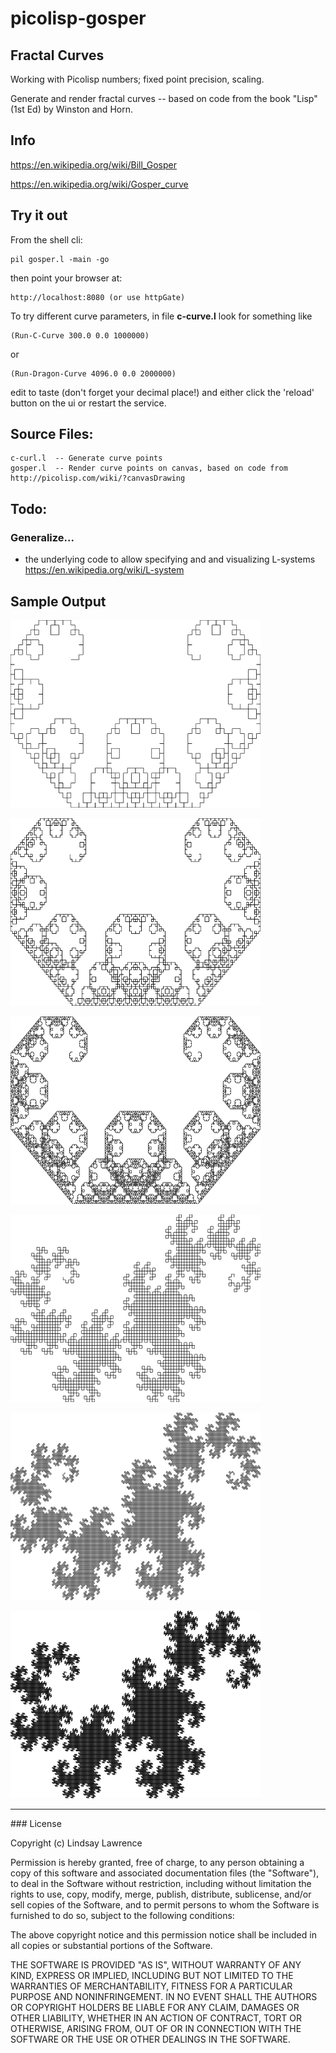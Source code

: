 # picolisp-gosper
## Fractal Curves

Working with Picolisp numbers; fixed point precision, scaling.

Generate and render fractal curves -- based on code from the book "Lisp" (1st Ed) by Winston and Horn.

## Info

https://en.wikipedia.org/wiki/Bill_Gosper

https://en.wikipedia.org/wiki/Gosper_curve


## Try it out

From the shell cli:
~~~~
pil gosper.l -main -go
~~~~
then point your browser at:
~~~~
http://localhost:8080 (or use httpGate)
~~~~

To try different curve parameters, in file **c-curve.l** look for something like
~~~~
(Run-C-Curve 300.0 0.0 1000000)
~~~~
or
~~~~
(Run-Dragon-Curve 4096.0 0.0 2000000)
~~~~

edit to taste (don't forget your decimal place!) and either click the 'reload' button on the ui or restart the service.

## Source Files:
~~~~ 
c-curl.l  -- Generate curve points
gosper.l  -- Render curve points on canvas, based on code from http://picolisp.com/wiki/?canvasDrawing
~~~~ 

## Todo: 

### Generalize...
* the underlying code to allow specifying and and visualizing L-systems https://en.wikipedia.org/wiki/L-system

## Sample Output

<img src="https://github.com/thinknlive/picolisp-gosper/blob/master/c-1.png" 
     alt="(Run-C-Curve 64.0 0.0 1000000)" 
     width="400" height="300">

<img src="https://github.com/thinknlive/picolisp-gosper/blob/master/c-2.png" 
     alt="(Run-C-Curve 128.0 0.0 1000000)" 
     width="400" height="300">

<img src="https://github.com/thinknlive/picolisp-gosper/blob/master/c-3.png" 
     alt="(Run-C-Curve 256.0 0.0 1000000)" 
     width="400" height="300">

<img src="https://github.com/thinknlive/picolisp-gosper/blob/master/d-1.png" 
     alt="(Run-Dragon-Curve 128.0 0.0 1.0 1000000)" 
     width="400" height="300">

<img src="https://github.com/thinknlive/picolisp-gosper/blob/master/d-2.png" 
     alt="(Run-Dragon-Curve 256.0 0.0 1.0 1000000)" 
     width="400" height="300">

<img src="https://github.com/thinknlive/picolisp-gosper/blob/master/d-3.png" 
     alt="(Run-Dragon-Curve 512.0 0.0 1.0 1000000)" 
     width="400" height="300">




<hr>
### License

Copyright (c) Lindsay Lawrence

Permission is hereby granted, free of charge, to any person obtaining a copy of this software and associated documentation files (the "Software"), to deal in the Software without restriction, including without limitation the rights to use, copy, modify, merge, publish, distribute, sublicense, and/or sell copies of the Software, and to permit persons to whom the Software is furnished to do so, subject to the following conditions:

The above copyright notice and this permission notice shall be included in all copies or substantial portions of the Software.

THE SOFTWARE IS PROVIDED "AS IS", WITHOUT WARRANTY OF ANY KIND, EXPRESS OR IMPLIED, INCLUDING BUT NOT LIMITED TO THE WARRANTIES OF MERCHANTABILITY, FITNESS FOR A PARTICULAR PURPOSE AND NONINFRINGEMENT. IN NO EVENT SHALL THE AUTHORS OR COPYRIGHT HOLDERS BE LIABLE FOR ANY CLAIM, DAMAGES OR OTHER LIABILITY, WHETHER IN AN ACTION OF CONTRACT, TORT OR OTHERWISE, ARISING FROM, OUT OF OR IN CONNECTION WITH THE SOFTWARE OR THE USE OR OTHER DEALINGS IN THE SOFTWARE.
